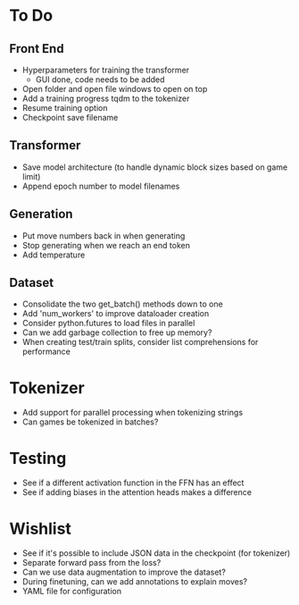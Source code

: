 # To Do

## Front End
* Hyperparameters for training the transformer
    * GUI done, code needs to be added
* Open folder and open file windows to open on top
* Add a training progress tqdm to the tokenizer
* Resume training option
* Checkpoint save filename

## Transformer
* Save model architecture (to handle dynamic block sizes based on game limit)
* Append epoch number to model filenames

## Generation
* Put move numbers back in when generating
* Stop generating when we reach an end token
* Add temperature

## Dataset
* Consolidate the two get_batch() methods down to one
* Add 'num_workers' to improve dataloader creation
* Consider python.futures to load files in parallel
* Can we add garbage collection to free up memory?
* When creating test/train splits, consider list comprehensions for performance

# Tokenizer
* Add support for parallel processing when tokenizing strings
* Can games be tokenized in batches?

# Testing
* See if a different activation function in the FFN has an effect
* See if adding biases in the attention heads makes a difference

# Wishlist
* See if it's possible to include JSON data in the checkpoint (for tokenizer)
* Separate forward pass from the loss?
* Can we use data augmentation to improve the dataset?
* During finetuning, can we add annotations to explain moves?
* YAML file for configuration
